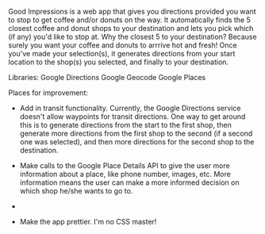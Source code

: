 Good Impressions is a web app that gives you directions provided you want to stop to get coffee and/or donuts on the way. It automatically finds the 5 closest coffee and donut shops to your destination and lets you pick which (if any) you'd like to stop at. Why the closest 5 to your destination? Because surely you want your coffee and donuts to arrrive hot and fresh! Once you've made your selection(s), it generates directions from your start location to the shop(s) you selected, and finally to your destination.

Libraries:
Google Directions
Google Geocode
Google Places

Places for improvement:
- Add in transit functionality. Currently, the Google Directions service doesn't allow waypoints for transit directions. One way to get around this is to generate directions from the start to the first shop, then generate more directions from the first shop to the second (if a second one was selected), and then more directions for the second shop to the destination.

- Make calls to the Google Place Details API to give the user more information about a place, like phone number, images, etc. More information means the user can make a more informed decision on which shop he/she wants to go to.
-
- Make the app prettier. I'm no CSS master!


